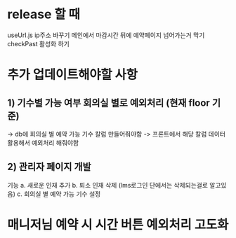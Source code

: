 # release 할 때 
useUrl.js ip주소 바꾸기 
메인에서 마감시간 뒤에 예약페이지 넘어가는거 막기
checkPast 활성화 하기 

# 추가 업데이트해야할 사항 
## 1) 기수별 가능 여부 회의실 별로 예외처리 (현재 floor 기준)
-> db에 회의실 별 예약 가능 기수 칼럼 만들어줘야함 
-> 프론트에서 해당 칼럼 데이터 활용해서 예외처리 해줘야함 
## 2) 관리자 페이지 개발 
기능
    a. 새로운 인재 추가 
    b. 퇴소 인재 삭제 (lms로그인 단에서는 삭제되는걸로 알고있음)
    c. 회의실 별 예약 가능 기수 설정 
    
# 매니저님 예약 시 시간 버튼 예외처리 고도화 
